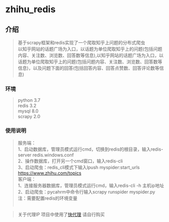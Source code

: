 
# zhihu_redis

## 介绍
>基于scrapy框架和redis实现了一个爬取知乎上问题的分布式爬虫<br>
>以知乎网站的话题广场为入口，以话题为单位爬取知乎上的问题(包括问题内容、关注数、浏览数、回答数等信息),以知乎网站的话题广场为入口，以话题为单位爬取知乎上的问题(包括问题内容、关注数、浏览数、回答数等信息)，以及问题下面的回答(包括回答内容、回答点赞数、回答评论数等信息)
### 环境
>python 3.7<br>
>redis  3.2<br>
>mysql 8.0<br>
>scrapy 2.0<br>

### 使用说明
>服务端：<br>
>1、启动数据库，管理员模式运行cmd，切换到redis的根目录，输入redis-server redis.windows.conf<br>
>2、操作数据库，打开另一个cmd窗口，输入redis-cli<br>
>3、启动爬虫：redis_cli模式下输入lpush myspider:start_urls https://www.zhihu.com/topics<br>
>客户端：<br>
>1、连接服务器数据库，管理员模式运行cmd，输入redis-cli -h 主机ip地址<br>
>2、启动爬虫：pycahrm中命令行输入scrapy runspider myspider.py  <br>
>注：需要配置redis的环境变量<br><br>

>关于代理IP 项目中使用了[快代理](https://www.kuaidaili.com) 请自行购买

